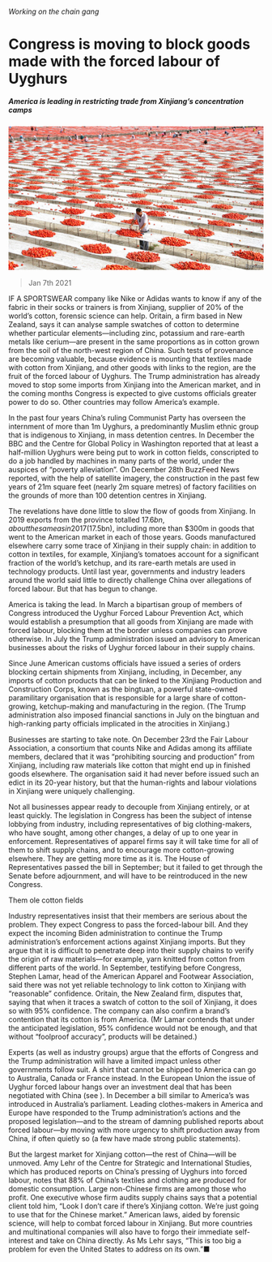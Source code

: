 ###### Working on the chain gang

# Congress is moving to block goods made with the forced labour of Uyghurs 

##### America is leading in restricting trade from Xinjiang’s concentration camps 

![image](images/20210109_USP011_0.jpg) 

> Jan 7th 2021 


IF A SPORTSWEAR company like Nike or Adidas wants to know if any of the fabric in their socks or trainers is from Xinjiang, supplier of 20% of the world’s cotton, forensic science can help. Oritain, a firm based in New Zealand, says it can analyse sample swatches of cotton to determine whether particular elements—including zinc, potassium and rare-earth metals like cerium—are present in the same proportions as in cotton grown from the soil of the north-west region of China. Such tests of provenance are becoming valuable, because evidence is mounting that textiles made with cotton from Xinjiang, and other goods with links to the region, are the fruit of the forced labour of Uyghurs. The Trump administration has already moved to stop some imports from Xinjiang into the American market, and in the coming months Congress is expected to give customs officials greater power to do so. Other countries may follow America’s example.


In the past four years China’s ruling Communist Party has overseen the internment of more than 1m Uyghurs, a predominantly Muslim ethnic group that is indigenous to Xinjiang, in mass detention centres. In December the BBC and the Centre for Global Policy in Washington reported that at least a half-million Uyghurs were being put to work in cotton fields, conscripted to do a job handled by machines in many parts of the world, under the auspices of “poverty alleviation”. On December 28th BuzzFeed News reported, with the help of satellite imagery, the construction in the past few years of 21m square feet (nearly 2m square metres) of factory facilities on the grounds of more than 100 detention centres in Xinjiang.



The revelations have done little to slow the flow of goods from Xinjiang. In 2019 exports from the province totalled $17.6bn, about the same as in 2017 ($17.5bn), including more than $300m in goods that went to the American market in each of those years. Goods manufactured elsewhere carry some trace of Xinjiang in their supply chain: in addition to cotton in textiles, for example, Xinjiang’s tomatoes account for a significant fraction of the world’s ketchup, and its rare-earth metals are used in technology products. Until last year, governments and industry leaders around the world said little to directly challenge China over allegations of forced labour. But that has begun to change.


America is taking the lead. In March a bipartisan group of members of Congress introduced the Uyghur Forced Labour Prevention Act, which would establish a presumption that all goods from Xinjiang are made with forced labour, blocking them at the border unless companies can prove otherwise. In July the Trump administration issued an advisory to American businesses about the risks of Uyghur forced labour in their supply chains.


Since June American customs officials have issued a series of orders blocking certain shipments from Xinjiang, including, in December, any imports of cotton products that can be linked to the Xinjiang Production and Construction Corps, known as the bingtuan, a powerful state-owned paramilitary organisation that is responsible for a large share of cotton-growing, ketchup-making and manufacturing in the region. (The Trump administration also imposed financial sanctions in July on the bingtuan and high-ranking party officials implicated in the atrocities in Xinjiang.)


Businesses are starting to take note. On December 23rd the Fair Labour Association, a consortium that counts Nike and Adidas among its affiliate members, declared that it was “prohibiting sourcing and production” from Xinjiang, including raw materials like cotton that might end up in finished goods elsewhere. The organisation said it had never before issued such an edict in its 20-year history, but that the human-rights and labour violations in Xinjiang were uniquely challenging.


Not all businesses appear ready to decouple from Xinjiang entirely, or at least quickly. The legislation in Congress has been the subject of intense lobbying from industry, including representatives of big clothing-makers, who have sought, among other changes, a delay of up to one year in enforcement. Representatives of apparel firms say it will take time for all of them to shift supply chains, and to encourage more cotton-growing elsewhere. They are getting more time as it is. The House of Representatives passed the bill in September; but it failed to get through the Senate before adjournment, and will have to be reintroduced in the new Congress.

Them ole cotton fields


Industry representatives insist that their members are serious about the problem. They expect Congress to pass the forced-labour bill. And they expect the incoming Biden administration to continue the Trump administration’s enforcement actions against Xinjiang imports. But they argue that it is difficult to penetrate deep into their supply chains to verify the origin of raw materials—for example, yarn knitted from cotton from different parts of the world. In September, testifying before Congress, Stephen Lamar, head of the American Apparel and Footwear Association, said there was not yet reliable technology to link cotton to Xinjiang with “reasonable” confidence. Oritain, the New Zealand firm, disputes that, saying that when it traces a swatch of cotton to the soil of Xinjiang, it does so with 95% confidence. The company can also confirm a brand’s contention that its cotton is from America. (Mr Lamar contends that under the anticipated legislation, 95% confidence would not be enough, and that without “foolproof accuracy”, products will be detained.)


Experts (as well as industry groups) argue that the efforts of Congress and the Trump administration will have a limited impact unless other governments follow suit. A shirt that cannot be shipped to America can go to Australia, Canada or France instead. In the European Union the issue of Uyghur forced labour hangs over an investment deal that has been negotiated with China (see ). In December a bill similar to America’s was introduced in Australia’s parliament. Leading clothes-makers in America and Europe have responded to the Trump administration’s actions and the proposed legislation—and to the stream of damning published reports about forced labour—by moving with more urgency to shift production away from China, if often quietly so (a few have made strong public statements).


But the largest market for Xinjiang cotton—the rest of China—will be unmoved. Amy Lehr of the Centre for Strategic and International Studies, which has produced reports on China’s pressing of Uyghurs into forced labour, notes that 88% of China’s textiles and clothing are produced for domestic consumption. Large non-Chinese firms are among those who profit. One executive whose firm audits supply chains says that a potential client told him, “Look I don’t care if there’s Xinjiang cotton. We’re just going to use that for the Chinese market.” American laws, aided by forensic science, will help to combat forced labour in Xinjiang. But more countries and multinational companies will also have to forgo their immediate self-interest and take on China directly. As Ms Lehr says, “This is too big a problem for even the United States to address on its own.”■

